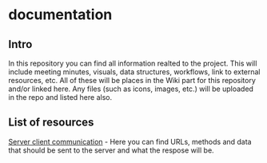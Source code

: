 # documentation

## Intro

In this repository you can find all information realted to the project.
This will include meeting minutes, visuals, data structures, workflows, link to external resources, etc.
All of these will be places in the Wiki part for this repository and/or linked here.
Any files (such as icons, images, etc.) will be uploaded in the repo and listed here also.

## List of resources

[Server client communication](https://github.com/ocean-treasures/documentation/wiki/Server-client-communication) - Here you can find URLs, methods and data that should be sent to the server and what the respose will be.
